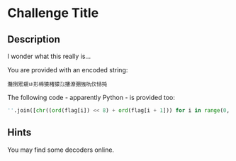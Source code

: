 # Challenge Title

## Description

I wonder what this really is...

You are provided with an encoded string:

```
灩捯䍔䙻ㄶ形楴獟楮獴㌴摟潦弸強㕤㐸㤸扽
```

The following code - apparently Python - is provided too:

```python
''.join([chr((ord(flag[i]) << 8) + ord(flag[i + 1])) for i in range(0, len(flag), 2)])
```

## Hints

You may find some decoders online.

